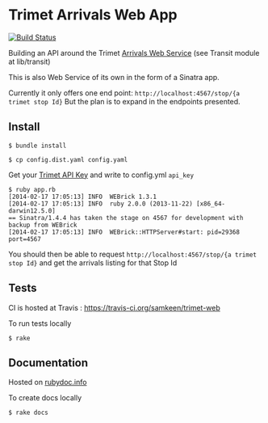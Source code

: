 # Trimet Arrivals Web App

[![Build Status](https://travis-ci.org/samkeen/trimet-web.png?branch=master)](https://travis-ci.org/samkeen/trimet-web)

Building an API around the Trimet [Arrivals Web Service](http://developer.trimet.org/ws_docs/arrivals_ws.shtml)
(see Transit module at lib/transit)

This is also Web Service of its own in the form of a Sinatra app.

Currently it only offers one end point: `http://localhost:4567/stop/{a trimet stop Id}`
But the plan is to expand in the endpoints presented.

## Install

```
$ bundle install

$ cp config.dist.yaml config.yaml
```

Get your [Trimet API Key](http://developer.trimet.org/registration/) and write to config.yml `api_key`

```
$ ruby app.rb
[2014-02-17 17:05:13] INFO  WEBrick 1.3.1
[2014-02-17 17:05:13] INFO  ruby 2.0.0 (2013-11-22) [x86_64-darwin12.5.0]
== Sinatra/1.4.4 has taken the stage on 4567 for development with backup from WEBrick
[2014-02-17 17:05:13] INFO  WEBrick::HTTPServer#start: pid=29368 port=4567
```

You should then be able to request `http://localhost:4567/stop/{a trimet stop Id}` and get the arrivals listing
for that Stop Id

## Tests

CI is hosted at Travis : https://travis-ci.org/samkeen/trimet-web

To run tests locally

```
$ rake
```

## Documentation

Hosted on [rubydoc.info](http://rubydoc.info/github/samkeen/trimet-web/)

To create docs locally

```
$ rake docs
```
